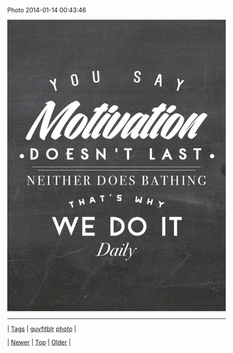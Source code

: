 <!--
title: Photo 2014-01-14 00
date: 2020-06-28T15:27:00.248Z
tags: guyfitblr, photo
-->


Photo 2014-01-14 00:43:46

![](73253683124-0.jpg)

<!--BOTTOM-POST-NAVIGATION-->
---

| [Tags](tags.md) | [guyfitblr](tag-guyfitblr.md) [photo](tag-photo.md) |

| [Newer](73253288806.md) | [Top](index.md) | [Older](73299633697.md) |